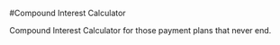 #Compound Interest Calculator

Compound Interest Calculator for those payment plans that never end. 
